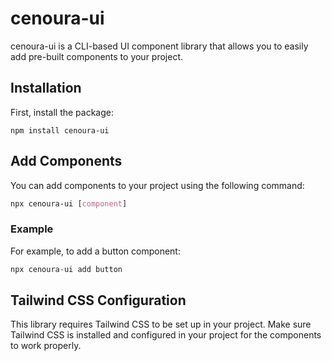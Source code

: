 # cenoura-ui

cenoura-ui is a CLI-based UI component library that allows you to easily add pre-built components to your project.

## Installation

First, install the package:

```
npm install cenoura-ui
```

## Add Components

You can add components to your project using the following command:

```css
npx cenoura-ui [component]
```

### Example

For example, to add a button component:

```csharp
npx cenoura-ui add button
```

## Tailwind CSS Configuration

This library requires Tailwind CSS to be set up in your project. Make sure Tailwind CSS is installed and configured in your project for the components to work properly.
